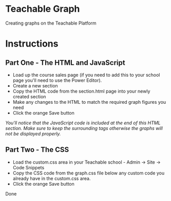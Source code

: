 # Teachable Graph
Creating graphs on the Teachable Platform

# Instructions
## Part One - The HTML and JavaScript
* Load up the course sales page (if you need to add this to your school page you'll need to use the Power Editor).
* Create a new section
* Copy the HTML code from the section.html page into your newly created section
* Make any changes to the HTML to match the required graph figures you need
* Click the orange Save button

*You'll notice that the JavaScript code is included at the end of this HTML section. Make sure to keep the surrounding <script></script> tags otherwise the graphs will not be displayed properly.*

## Part Two - The CSS
* Load the custom.css area in your Teachable school - Admin -> Site -> Code Snippets
* Copy the CSS code from the graph.css file below any custom code you already have in the custom.css area.
* Click the orange Save button

Done

